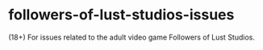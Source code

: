 # followers-of-lust-studios-issues
(18+) For issues related to the adult video game Followers of Lust Studios.
